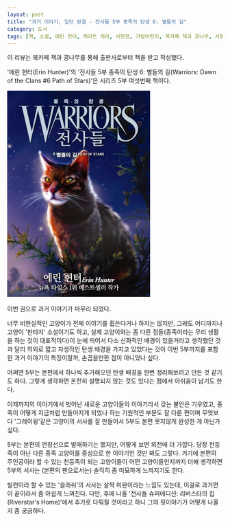 ```yaml
---
layout: post
title: "과거 이야기, 일단 완결 - 전사들 5부 종족의 탄생 6: 별들의 길"
category: 도서
tags: [책, 소설, 에린 헌터, 케이트 캐리, 서현정, 가람어린이, 북카페 책과 콩나무, 서평]
---
```


<div class="ftc-ad-notice">
이 리뷰는 북카페 책과 콩나무를 통해 출판사로부터 책을 받고 작성했다.
</div>



'에린 헌터(Erin Hunter)'의
'전사들 5부 종족의 탄생 6: 별들의 길(Warriors: Dawn of the Clans #6 Path of Stars)'은
시리즈 5부 여섯번째 책이다.

![표지](/images/book/warriors-5-dawn-of-the-clans-6-path-of-stars-2015-book.jpg)

이번 권으로 과거 이야기가 마무리 되었다.

너무 비현실적인 고양이가 전체 이야기를 휩쓴다거나 하지는 않지만,
그래도 어디까지나 고양이 '판타지' 소설이기도 하고,
실제 고양이와는 좀 다른 점들(종족이라는 무리 생활을 하는 것이 대표적이다)이 눈에 띄어서
다소 신화적인 배경이 있을거라고 생각했던 것과 달리
의외로 짧고 자생적인 탄생 배경을 가지고 있었다는 것이
이번 5부까지를 포함한 과거 이야기의 특징이랄까, 손꼽을만한 점이 아니었나 싶다.

어쩌면 5부는 본편에서 하나씩 추가해오던 탄생 배경을 한번 정리해보려고 만든 것 같기도 하다.
그렇게 생각하면 온전히 설명되지 않는 것도 있다는 점에서 아쉬움이 남기도 한다.

이제까지의 이야기에서 벗어난 새로운 고양이들의 이야기라서 갖는 불안은 기우였고,
종족이 어떻게 지금처럼 만들어지게 되었나 하는 기원적인 부분도 잘 다룬 편이며
무엇보다 '그레이윙'같은 고양이의 서사를 잘 만들어서
5부도 본편 못지않게 완성한 게 아닌가 싶다.

5부는 본편의 연장선으로 발매하기는 했지만, 어떻게 보면 외전에 더 가깝다.
당장 천둥족이 아닌 다른 종족 고양이를 중심으로 한 이야기인 것만 봐도 그렇다.
거기에 본편의 주인공이라 할 수 있는 천둥족이 되는 고양이들이 어떤 고양이들인지까지 더해 생각하면
5부의 서사는 (본편의 팬으로서는) 솔직히 좀 미묘하게 느껴지기도 한다.

빌런이라 할 수 있는 '슬래쉬'의 서사는 살짝 미완이라는 느낌도 있는데,
이걸로 과거편이 끝이라서 좀 아쉽게 느껴진다.
다만, 후에 나올 '전사들 슈퍼에디션: 리버스타의 집(Riverstar's Home)'에서 추가로 다뤄질 것이라고 하니
그의 뒷이야기가 어떻게 나올지 좀 궁금하다.
